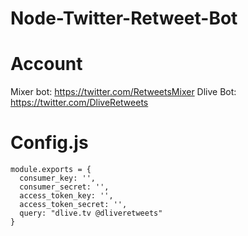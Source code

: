 # Node-Twitter-Retweet-Bot

# Account
Mixer bot: https://twitter.com/RetweetsMixer
Dlive Bot: https://twitter.com/DliveRetweets

# Config.js 
```
module.exports = {
  consumer_key: '',
  consumer_secret: '',
  access_token_key: '',
  access_token_secret: '',
  query: "dlive.tv @dliveretweets"
}
```
